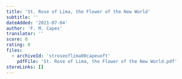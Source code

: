 ```yaml
---
title: 'St. Rose of Lima, the Flower of the New World'
subtitle: ''
dateAdded: '2021-07-04'
author: 'F. M. Capes'
translator: ''
score: 0
rating: 0
files:
  - archiveId: 'stroseoflima00capeuoft'
    pdfFile: 'St. Rose of Lima, the Flower of the New World.pdf'
storeLinks: []
---
```



